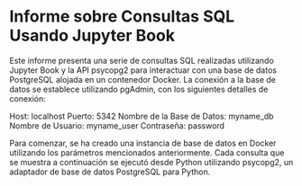 # Informe sobre Consultas SQL Usando Jupyter Book

Este informe presenta una serie de consultas SQL realizadas utilizando Jupyter Book y la API psycopg2 para interactuar con una base de datos PostgreSQL alojada en un contenedor Docker. La conexión a la base de datos se establece utilizando pgAdmin, con los siguientes detalles de conexión:

Host: localhost
Puerto: 5342
Nombre de la Base de Datos: myname_db
Nombre de Usuario: myname_user
Contraseña: password

Para comenzar, se ha creado una instancia de base de datos en Docker utilizando los parámetros mencionados anteriormente. Cada consulta que se muestra a continuación se ejecutó desde Python utilizando psycopg2, un adaptador de base de datos PostgreSQL para Python.

```{tableofcontents}
```
